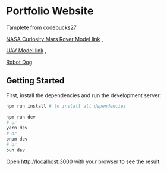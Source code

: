 # Portfolio Website 

Tamplete from [codebucks27](https://github.com/codebucks27)





[NASA Curiosity Mars Rover Model link](https://sketchfab.com/3d-models/nasa-curiosity-mars-rover-53043c012f27469caf1db9d73c6e23ae) ,

[UAV Model link](https://sketchfab.com/3d-models/uav-drone-shop-war-thunder-props-aa132756a50d4056b1fc3ad1092af06c) ,

[Robot Dog](https://sketchfab.com/3d-models/robot-dog-2aeb0c8806d84b4983e245d56abc9e77)





## Getting Started

First, install the dependencies and run the development server:

```bash
npm run install # to install all dependencies

npm run dev
# or
yarn dev
# or
pnpm dev
# or
bun dev
```

Open [http://localhost:3000](http://localhost:3000) with your browser to see the result.
